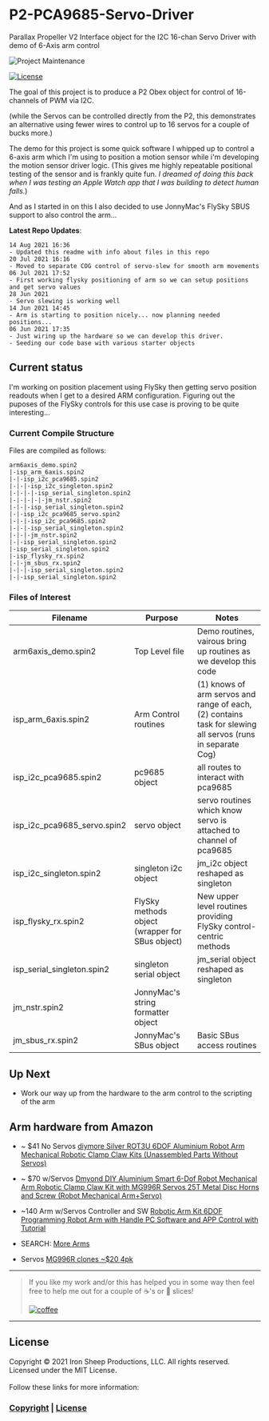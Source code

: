 # P2-PCA9685-Servo-Driver

Parallax Propeller V2 Interface object for the I2C 16-chan Servo Driver with demo of 6-Axis arm control

![Project Maintenance][maintenance-shield]

[![License][license-shield]](LICENSE) 

The goal of this project is to produce a P2 Obex object for control of 16-channels of PWM via I2C.

(while the Servos can be controlled directly from the P2, this demonstrates an alternative using fewer wires to control up to 16 servos for a couple of bucks more.)

The demo for this project is some quick software I whipped up to control a 6-axis arm which I'm using to position a motion sensor while i'm developing the motion sensor driver logic.  (This gives me highly repeatable positional testing of the sensor and is frankly quite fun.  *I dreamed of doing this back when I was testing an Apple Watch app that I was building to detect human falls.*)

And as I started in on this I also decided to use JonnyMac's FlySky SBUS support to also control the arm...


**Latest Repo Updates**:

```
14 Aug 2021 16:36
- Updated this readme with info about files in this repo
20 Jul 2021 16:16
- Moved to separate COG control of servo-slew for smooth arm movements
06 Jul 2021 17:52
- First working flysky positioning of arm so we can setup positions and get servo values
28 Jun 2021 
- Servo slewing is working well
14 Jun 2021 14:45
- Arm is starting to position nicely... now planning needed positions...
06 Jun 2021 17:35
- Just wiring up the hardware so we can develop this driver. 
- Seeding our code base with various starter objects
```

## Current status

I'm working on position placement using FlySky then getting servo position readouts when I get to a desired ARM configuration.  Figuring out the puposes of the FlySky controls for this use case is proving to be quite interesting...

### Current Compile Structure

Files are compiled as follows:

```
arm6axis_demo.spin2
|-isp_arm_6axis.spin2
|-|-isp_i2c_pca9685.spin2
|-|-|-isp_i2c_singleton.spin2
|-|-|-|-isp_serial_singleton.spin2
|-|-|-|-|-jm_nstr.spin2
|-|-|-isp_serial_singleton.spin2
|-|-isp_i2c_pca9685_servo.spin2
|-|-|-isp_i2c_pca9685.spin2
|-|-|-isp_serial_singleton.spin2
|-|-|-jm_nstr.spin2
|-|-isp_serial_singleton.spin2
|-isp_serial_singleton.spin2
|-isp_flysky_rx.spin2
|-|-jm_sbus_rx.spin2
|-|-|-isp_serial_singleton.spin2
|-|-isp_serial_singleton.spin2
```

### Files of Interest

Filename | Purpose | Notes
----- | ----- | -----
arm6axis_demo.spin2 | Top Level file | Demo routines, vairous bring up routines as we develop this code
isp\_arm_6axis.spin2 | Arm Control routines | (1) knows of arm servos and range of each, (2) contains task for slewing all servos (runs in separate Cog)
isp\_i2c_pca9685.spin2 | pc9685 object | all routes to interact with pca9685
isp\_i2c\_pca9685_servo.spin2 | servo object | servo routines which know servo is attached to channel of pca9685
isp\_i2c_singleton.spin2 | singleton i2c object | jm_i2c object reshaped as singleton
isp\_flysky_rx.spin2 | FlySky methods object (wrapper for SBus object) | New upper level routines providing FlySky control-centric methods
isp\_serial_singleton.spin2 | singleton serial object | jm_serial object reshaped as singleton
jm_nstr.spin2 | JonnyMac's string formatter object | 
jm\_sbus_rx.spin2 | JonnyMac's SBus object | Basic SBus access routines


## Up Next

- Work our way up from the hardware to the arm control to the scripting of the arm

## Arm hardware from Amazon

- ~ $41 No Servos [diymore Silver ROT3U 6DOF Aluminium Robot Arm Mechanical Robotic Clamp Claw Kits (Unassembled Parts Without Servos)](https://www.amazon.com/diymore-Aluminium-Mechanical-Robotic-Arduino/dp/B01LW0LUPT)
- ~ $70 w/Servos [Dmyond DIY Aluminium Smart 6-Dof Robot Mechanical Arm Robotic Clamp Claw Kit with MG996R Servos 25T Metal Disc Horns and Screw (Robot Mechanical Arm+Servo)](https://www.amazon.com/Dmyond-Aluminium-Mechanical-MEGA2560-Learning/dp/B07XJM1P21)
- ~140 Arm w/Servos Controller and SW [Robotic Arm Kit 6DOF Programming Robot Arm with Handle PC Software and APP Control with Tutorial](https://www.amazon.com/LewanSoul-Robotic-Arduino-Software-Tutorial/dp/B074T6DPKX)

- SEARCH: [More Arms](https://www.amazon.com/s?k=6dof+servo+arm&ref=nb_sb_noss)

- Servos [MG996R clones ~$20 4pk](https://www.amazon.com/4-Pack-MG996R-Torque-Digital-Helicopter/dp/B07MFK266B)

---

> If you like my work and/or this has helped you in some way then feel free to help me out for a couple of :coffee:'s or :pizza: slices! 
> 
> [![coffee](https://www.buymeacoffee.com/assets/img/custom_images/black_img.png)](https://www.buymeacoffee.com/ironsheep)

---

## License

Copyright © 2021 Iron Sheep Productions, LLC. All rights reserved.<br />
Licensed under the MIT License. <br>
<br>
Follow these links for more information:

### [Copyright](copyright) | [License](LICENSE)



[maintenance-shield]: https://img.shields.io/badge/maintainer-stephen%40ironsheep%2ebiz-blue.svg?style=for-the-badge


[license-shield]: https://camo.githubusercontent.com/bc04f96d911ea5f6e3b00e44fc0731ea74c8e1e9/68747470733a2f2f696d672e736869656c64732e696f2f6769746875622f6c6963656e73652f69616e74726963682f746578742d646976696465722d726f772e7376673f7374796c653d666f722d7468652d6261646765
